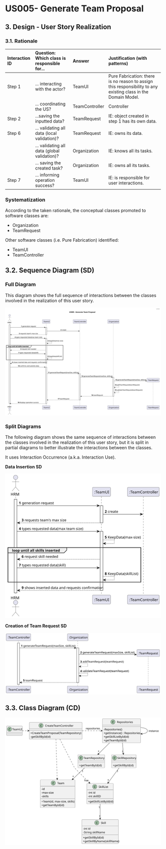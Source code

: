 # US005- Generate Team Proposal

## 3. Design - User Story Realization 

### 3.1. Rationale

| Interaction ID | Question: Which class is responsible for...   | Answer         | Justification (with patterns)                                                                                 |
|:---------------|:----------------------------------------------|:---------------|:--------------------------------------------------------------------------------------------------------------|
| Step 1  		     | 	... interacting with the actor?              | TeamUI         | Pure Fabrication: there is no reason to assign this responsibility to any existing class in the Domain Model. |
| 			  		        | 	... coordinating the US?                     | TeamController | Controller                                                                                                    |
| Step 2  		     | 	...saving the inputted data?                 | TeamRequest    | IE: object created in step 1 has its own data.                                                                |
| Step 6  		     | 	... validating all data (local validation)?  | TeamRequest    | IE: owns its data.                                                                                            | 
| 			  		        | 	... validating all data (global validation)? | Organization   | IE: knows all its tasks.                                                                                      | 
| 			  		        | 	... saving the created task?                 | Organization   | IE: owns all its tasks.                                                                                       | 
| Step 7  		     | 	... informing operation success?             | TeamUI         | IE: is responsible for user interactions.                                                                     | 

### Systematization ##

According to the taken rationale, the conceptual classes promoted to software classes are: 
* Organization
* TeamRequest

Other software classes (i.e. Pure Fabrication) identified: 
* TeamUI
* TeamController


## 3.2. Sequence Diagram (SD)

### Full Diagram

This diagram shows the full sequence of interactions between the classes involved in the realization of this user story.

![Sequence Diagram - Full](svg/us005-sequence-diagram-full.svg)

### Split Diagrams

The following diagram shows the same sequence of interactions between the classes involved in the realization of this user story, but it is split in partial diagrams to better illustrate the interactions between the classes.

It uses Interaction Occurrence (a.k.a. Interaction Use).

**Data Insertion SD**

![Sequence Diagram - Partial - Data Insertion](svg/ssd-partial-1.svg)

**Creation of Team Request SD**

![Sequence Diagram - Partial - Creation of Team Request](svg/ssd-partial-2.svg)

## 3.3. Class Diagram (CD)

![Class Diagram](svg/us005-class-diagram.svg)